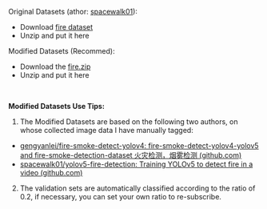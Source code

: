 Original Datasets (athor: [spacewalk01](https://github.com/DouSTN/yolov5-fire-detection/commits?author=spacewalk01)):

* Download [fire dataset](https://mega.nz/file/MgVhQSoS#kOcuJFezOwU_9F46GZ1KJnX1STNny-tlD5oaJ9Hv0gY)
* Unzip and put it here



Modified Datasets (Recommed):

* Download the [fire.zip](https://drive.google.com/file/d/1pkp4nRU-g82nb4MMCOUWQdwUjKcEo74O/view?usp=sharing)
* Unzip and put it here

​	

**Modified Datasets Use Tips:**

1. The Modified Datasets are based on the following two authors, on whose collected image data I have manually tagged:

- [gengyanlei/fire-smoke-detect-yolov4: fire-smoke-detect-yolov4-yolov5 and fire-smoke-detection-dataset 火灾检测，烟雾检测 (github.com)](https://github.com/gengyanlei/fire-smoke-detect-yolov4)
- [spacewalk01/yolov5-fire-detection: Training YOLOv5 to detect fire in a video (github.com)](https://github.com/spacewalk01/yolov5-fire-detection)
2. The validation sets are automatically classified according to the ratio of 0.2, if necessary, you can set your own ratio to re-subscribe.